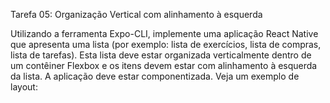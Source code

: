 Tarefa 05: Organização Vertical com alinhamento à esquerda

Utilizando a ferramenta Expo-CLI, implemente uma aplicação React Native que apresenta uma lista (por exemplo: lista de exercícios, lista de compras, lista de tarefas).
Esta lista deve estar organizada verticalmente dentro de um contêiner Flexbox e os itens devem estar com alinhamento à esquerda da lista.
A aplicação deve estar componentizada.
Veja um exemplo de layout: